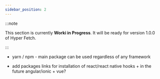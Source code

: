 ```yaml
---
sidebar_position: 2
---
```


:::note

This section is currently **Worki in Progress**. It will be ready for version 1.0.0 of Hyper Fetch.

:::

- yarn / npm - main package can be used regardless of any framework

- add packages links for installation of react/react native hooks + in the future angular/ionic + vue?
